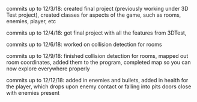 commits up to 12/3/18:
  created final project (previously working under 3D Test project),
  created classes for aspects of the game, such as rooms, enemies, player, etc

commits up to 12/4/18:
  got final project with all the features from 3DTest,
  
commits up to 12/6/18:
  worked on collision detection for rooms

commits up to 12/9/18:
  finished collision detection for rooms,
  mapped out room coordinates, added them to the program,
  completed map so you can now explore everywhere properly

commits up to 12/12/18:
  added in enemies and bullets,
  added in health for the player, which drops upon enemy contact or falling into pits
  doors close with enemies present
